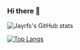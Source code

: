### Hi there 👋

![Jayrfs's GitHub stats](https://github-readme-stats.vercel.app/api?username=jayrfs&show_icons=true&theme=radical)

[![Top Langs](https://github-readme-stats.vercel.app/api/top-langs/?username=jayrfs&layout=compact&exclude_repo=jayrfs.github.io,Fun-surprise-text-input,Holy-Faucet-Of-Phone-Numbers,FakeCaptchacha,baduibattleslogin1&theme=radical)](https://github.com/jayrfs)


<!--
**jayrfs/jayrfs** is a ✨ _special_ ✨ repository because its `README.md` (this file) appears on your GitHub profile.

Here are some ideas to get you started:

- 🔭 I’m currently working on ...
- 🌱 I’m currently learning ...
- 👯 I’m looking to collaborate on ...
- 🤔 I’m looking for help with ...
- 💬 Ask me about ...
- 📫 How to reach me: ...
- 😄 Pronouns: ...
- ⚡ Fun fact: ...
-->
